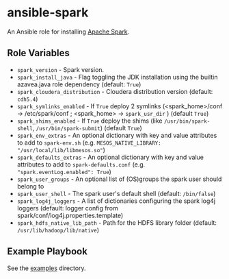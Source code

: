 # ansible-spark

An Ansible role for installing [Apache Spark](https://spark.apache.org).

## Role Variables

- `spark_version` - Spark version.
- `spark_install_java` - Flag toggling the JDK installation using the builtin azavea.java role dependency (default: `True`)
- `spark_cloudera_distribution` - Cloudera distribution version (default: `cdh5.4`)
- `spark_symlinks_enabled` - If `True` deploy 2 symlinks (<spark_home>/conf -> /etc/spark/conf ; <spark_home> -> `spark_usr_dir` ) (default `True`) 
- `spark_shims_enabled` - If `True` deploy the shims (like `/usr/bin/spark-shell`, `/usr/bin/spark-submit`) (default `True`)
- `spark_env_extras` - An optional dictionary with key and value attributes to add to `spark-env.sh` (e.g. `MESOS_NATIVE_LIBRARY: "/usr/local/lib/libmesos.so"`)
- `spark_defaults_extras` - An optional dictionary with key and value attributes
  to add to `spark-defaults.conf` (e.g. `"spark.eventLog.enabled": True`)
- `spark_user_groups` - An optional list of (OS)groups the spark user should belong to
- `spark_user_shell` - The spark user's default shell (default: `/bin/false`)
- `spark_log4j_loggers` - A list of dictionaries configuring the spark log4j loggers (default: logger config from spark/conf/log4j.properties.template)
- `spark_hdfs_native_lib_path` - Path for the HDFS library folder (default: `/usr/lib/hadoop/lib/native`)

## Example Playbook

See the [examples](./examples/) directory.
